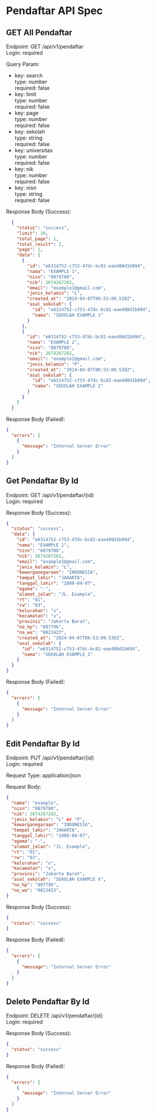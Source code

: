 # Pendaftar API Spec

## GET All Pendaftar
Endpoint: GET /api/v1/pendaftar\
Login: required

Query Param:
- key: search\
  type: number\
  required: false
- key: limit\
  type: number\
  required: false
- key: page\
  type: number\
  required: false
- key: sekolah\
  type: string\
  required: false
- key: universitas\
  type: number\
  required: false
- key: nik\
  type: number\
  required: false
- key: nisn\
  type: string\
  required: false

Response Body (Success):
```json
  {
    "status": "success",
    "limit": 10,
    "total_page": 1,
    "total_result": 2,
    "page": 1,
    "data": [
      {
        "id": "e6314752-c753-47dc-bc82-eae480d1b094",
        "nama": "EXAMPLE 1",
        "nisn": "0879780",
        "nik": 2674267282,
        "email": "example1@gmail.com",
        "jenis_kelamin": "L",
        "created_at": "2024-04-07T06:53:09.538Z",
        "asal_sekolah": {
          "id": "e6314752-c753-47dc-bc82-eae480d1b094",
          "nama": "SEKOLAH EXAMPLE 1"
        }
      },
      {
        "id": "e6314752-c753-47dc-bc82-eae480d1b094",
        "nama": "EXAMPLE 2",
        "nisn": "0879780",
        "nik": 2674267282,
        "email": "example2@gmail.com",
        "jenis_kelamin": "P",
        "created_at": "2024-04-07T06:53:09.538Z",
        "asal_sekolah": {
          "id": "e6314752-c753-47dc-bc82-eae480d1b094",
          "nama": "SEKOLAH EXAMPLE 2"
        }
      }
    ]
  }
```

Response Body (Failed):
```json
{
  "errors": [
    {
      "message": "Internal Server Error"
    }
  ]
}
```

## Get Pendaftar By Id
Endpoint: GET /api/v1/pendaftar/{id}\
Login: required

Response Body (Success):
```json
{
  "status": "success",
  "data": {
    "id": "e6314752-c753-47dc-bc82-eae480d1b094",
    "nama": "EXAMPLE 1",
    "nisn": "0879780",
    "nik": 2674267282,
    "email": "example1@gmail.com",
    "jenis_kelamin": "L",
    "kewarganegaraan": "INDONESIA",
    "tempat_lahir": "JAKARTA",
    "tanggal_lahir": "2008-04-07",
    "agama": "-",
    "alamat_jalan": "JL. Example",
    "rt": "01",
    "rw": "03",
    "kelurahan": "x",
    "kecamatan": "x",
    "provinsi": "Jakarta Barat",
    "no_hp": "097796",
    "no_wa": "0823423",
    "created_at": "2024-04-07T06:53:09.538Z",
    "asal_sekolah": {
      "id": "e6314752-c753-47dc-bc82-eae480d1b094",
      "nama": "SEKOLAH EXAMPLE 1"
    }
  }
}
```

Response Body (Failed):
```json
{
  "errors": [
    {
      "message": "Internal Server Error"
    }
  ]
}
```

## Edit Pendaftar By Id
Endpoint: PUT /api/v1/pendaftar/{id}\
Login: required

Request Type: application/json

Request Body:
```json
{
  "nama": "example",
  "nisn": "0879780",
  "nik": 2674267282,
  "jenis_kelamin": "L" or "P",
  "kewarganegaraan": "INDONESIA",
  "tempat_lahir": "JAKARTA",
  "tanggal_lahir": "2008-04-07",
  "agama": "-",
  "alamat_jalan": "JL. Example",
  "rt": "01",
  "rw": "03",
  "kelurahan": "x",
  "kecamatan": "x",
  "provinsi": "Jakarta Barat",
  "asal_sekolah": "SEKOLAH EXAMPLE X",
  "no_hp": "097796",
  "no_wa": "0823423",
}
```

Response Body (Success):
```json
{
  "status": "success"
}
```

Response Body (Failed):
```json
{
  "errors": [
    {
      "message": "Internal Server Error"
    }
  ]
}
```

## Delete Pendaftar By Id
Endpoint: DELETE /api/v1/pendaftar/{id}\
Login: required

Response Body (Success):
```json
{
  "status": "success"
}
```

Response Body (Failed):
```json
{
  "errors": [
    {
      "message": "Internal Server Error"
    }
  ]
}
```
